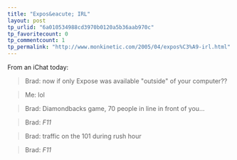 ```yaml
---
title: "Expos&eacute; IRL"
layout: post
tp_urlid: "6a010534988cd3970b0120a5b36aab970c"
tp_favoritecount: 0
tp_commentcount: 1
tp_permalink: "http://www.monkinetic.com/2005/04/expos%C3%A9-irl.html"
---
```

From an iChat today:

> Brad: now if only Expose was available &quot;outside&quot; of your computer??

> Me: lol

> Brad: Diamondbacks game, 70 people in line in front of you...

> Brad: *F11*

> Brad: traffic on the 101 during rush hour

> Brad: *F11*
